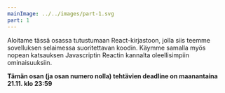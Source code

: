 ```yaml
---
mainImage: ../../images/part-1.svg
part: 1
---
```


<div class="intro">

Aloitame tässä osassa tutustumaan React-kirjastoon, jolla siis teemme sovelluksen selaimessa suoritettavan koodin. Käymme samalla myös nopean katsauksen Javascriptin Reactin kannalta oleellisimpiin ominaisuuksiin.

**Tämän osan (ja osan numero nolla) tehtävien deadline on maanantaina 21.11. klo 23:59**

</div>
